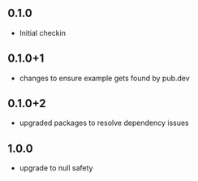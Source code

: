 ## 0.1.0
- Initial checkin

## 0.1.0+1
- changes to ensure example gets found by pub.dev

## 0.1.0+2
- upgraded packages to resolve dependency issues

## 1.0.0
- upgrade to null safety
